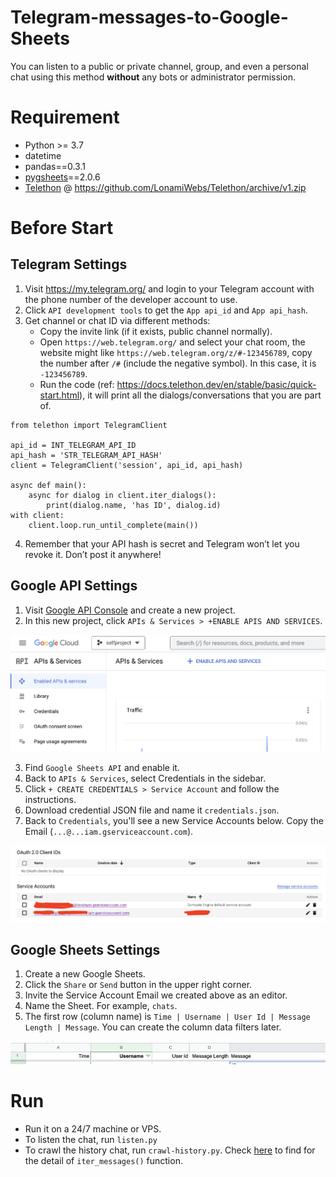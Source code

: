 # Telegram-messages-to-Google-Sheets

You can listen to a public or private channel, group, and even a personal chat using this method **without** any bots or administrator permission.

# Requirement

- Python >= 3.7
- datetime
- pandas==0.3.1
- [pygsheets](https://pygsheets.readthedocs.io/en/stable/)==2.0.6
- [Telethon](https://github.com/LonamiWebs/Telethon) @ https://github.com/LonamiWebs/Telethon/archive/v1.zip

# Before Start

## Telegram Settings

1. Visit https://my.telegram.org/ and login to your Telegram account with the phone number of the developer account to use.
2. Click `API development tools` to get the `App api_id` and `App api_hash`.
3. Get channel or chat ID via different methods:
   - Copy the invite link (if it exists, public channel normally).
   - Open `https://web.telegram.org/` and select your chat room, the website might like `https://web.telegram.org/z/#-123456789`, copy the number after `/#` (include the negative symbol). In this case, it is `-123456789`.
   - Run the code (ref: https://docs.telethon.dev/en/stable/basic/quick-start.html), it will print all the dialogs/conversations that you are part of.

```
from telethon import TelegramClient

api_id = INT_TELEGRAM_API_ID
api_hash = 'STR_TELEGRAM_API_HASH'
client = TelegramClient('session', api_id, api_hash)

async def main():
    async for dialog in client.iter_dialogs():
        print(dialog.name, 'has ID', dialog.id)
with client:
    client.loop.run_until_complete(main())
```

4. Remember that your API hash is secret and Telegram won’t let you revoke it. Don’t post it anywhere!


## Google API Settings

1. Visit [Google API Console](https://console.developers.google.com/) and create a new project.
2. In this new project, click `APIs & Services > +ENABLE APIS AND SERVICES`.

![](google_api.png)

3. Find `Google Sheets API` and enable it.
4. Back to `APIs & Services`, select Credentials in the sidebar.
5. Click `+ CREATE CREDENTIALS > Service Account` and follow the instructions.
6. Download credential JSON file and name it `credentials.json`.
7. Back to `Credentials`, you'll see a new Service Accounts below. Copy the Email (`...@...iam.gserviceaccount.com`).

![](service_acct.png)

## Google Sheets Settings

1. Create a new Google Sheets.
2. Click the `Share` or `Send` button in the upper right corner.
3. Invite the Service Account Email we created above as an editor.
4. Name the Sheet. For example, `chats`.
5. The first row (column name) is `Time | Username | User Id | Message Length | Message`. You can create the column data filters later.

![](col_name.png)

# Run

- Run it on a 24/7 machine or VPS.
- To listen the chat, run `listen.py`
- To crawl the history chat, run `crawl-history.py`. Check [here](https://docs.telethon.dev/en/stable/modules/client.html?highlight=iter_messages#telethon.client.messages.MessageMethods.iter_messages) to find for the detail of `iter_messages()` function.